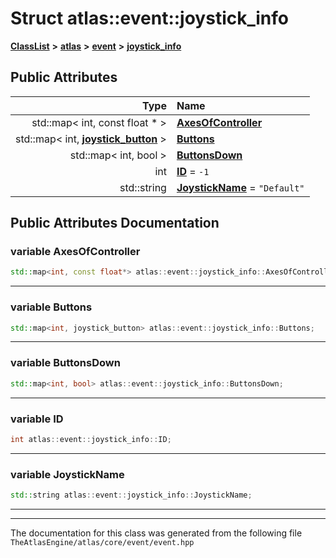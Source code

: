 

# Struct atlas::event::joystick\_info



[**ClassList**](annotated.md) **>** [**atlas**](namespaceatlas.md) **>** [**event**](namespaceatlas_1_1event.md) **>** [**joystick\_info**](structatlas_1_1event_1_1joystick__info.md)


























## Public Attributes

| Type | Name |
| ---: | :--- |
|  std::map&lt; int, const float \* &gt; | [**AxesOfController**](#variable-axesofcontroller)  <br> |
|  std::map&lt; int, [**joystick\_button**](structatlas_1_1event_1_1joystick__button.md) &gt; | [**Buttons**](#variable-buttons)  <br> |
|  std::map&lt; int, bool &gt; | [**ButtonsDown**](#variable-buttonsdown)  <br> |
|  int | [**ID**](#variable-id)   = `-1`<br> |
|  std::string | [**JoystickName**](#variable-joystickname)   = `"Default"`<br> |












































## Public Attributes Documentation




### variable AxesOfController 

```C++
std::map<int, const float*> atlas::event::joystick_info::AxesOfController;
```




<hr>



### variable Buttons 

```C++
std::map<int, joystick_button> atlas::event::joystick_info::Buttons;
```




<hr>



### variable ButtonsDown 

```C++
std::map<int, bool> atlas::event::joystick_info::ButtonsDown;
```




<hr>



### variable ID 

```C++
int atlas::event::joystick_info::ID;
```




<hr>



### variable JoystickName 

```C++
std::string atlas::event::joystick_info::JoystickName;
```




<hr>

------------------------------
The documentation for this class was generated from the following file `TheAtlasEngine/atlas/core/event/event.hpp`

